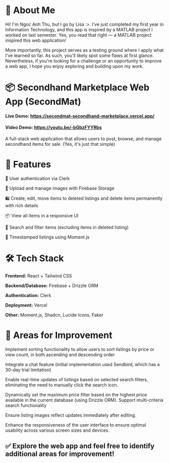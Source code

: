 # 👋 About Me

Hi! I'm Ngoc Anh Thu, but I go by Lisa :>. I’ve just completed my first year in Information Technology, and this app is inspired by a MATLAB project I worked on last semester. Yes, you read that right — a MATLAB project inspired this web application!

More importantly, this project serves as a testing ground where I apply what I've learned so far. As such, you'll likely spot some flaws at first glance. Nevertheless, if you're looking for a challenge or an opportunity to improve a web app, I hope you enjoy exploring and building upon my work.

# 📦 Secondhand Marketplace Web App (SecondMat)
#### Live Demo: https://secondmat-secondhand-marketplace.vercel.app/
#### Video Demo: https://youtu.be/-bGbzFYYRbs

A full-stack web application that allows users to post, browse, and manage secondhand items for sale. (Yes, it's just that simple)

# 🚀 Features
🔐 User authentication via Clerk

📸 Upload and manage images with Firebase Storage

🛍️ Create, edit, move items to deleted listings and delete items permanently with rich details

📦 View all items in a responsive UI

🔎 Search and filter items (excluding items in deleted listing)

📅 Timestamped listings using Moment.js

# 🛠️ Tech Stack
**Frontend:** React + Tailwind CSS

**Backend/Database:** Firebase + Drizzle ORM

**Authentication:** Clerk

**Deployment:** Vercel

**Other:** Moment.js, Shadcn, Lucide Icons, Faker

# 🚧 Areas for Improvement
Implement sorting functionality to allow users to sort listings by price or view count, in both ascending and descending order
   
Integrate a chat feature (initial implementation used Sendbird, which has a 30-day trial limitation)
   
Enable real-time updates of listings based on selected search filters, eliminating the need to manually click the search icon.
   
Dynamically set the maximum price filter based on the highest price available in the current database (using Drizzle ORM).
Support multi-criteria search functionality
 
Ensure listing images reflect updates immediately after editing.
    
Enhance the responsiveness of the user interface to ensure optimal usability across various screen sizes and devices.

## ✅ Explore the web app and feel free to identify additional areas for improvement!
